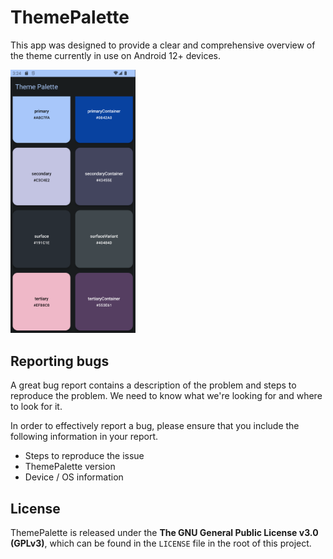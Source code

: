 # ThemePalette

This app was designed to provide a clear and comprehensive overview of the theme currently in use on Android 12+ devices.

<img src="https://github.com/SomeKoder/ThemePalette/blob/master/photos/screen_main_1.PNG" width="200">

## Reporting bugs

A great bug report contains a description of the problem and steps to reproduce the problem. We need to know what we're looking for and where to look for it.

In order to effectively report a bug, please ensure that you include the following information in your report.
- Steps to reproduce the issue
- ThemePalette version
- Device / OS information

## License

ThemePalette is released under the **The GNU General Public License v3.0 (GPLv3)**, which can be found in the `LICENSE` file in the root of this project.
